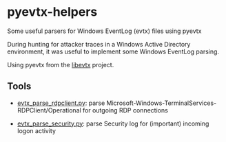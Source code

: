 # pyevtx-helpers
Some useful parsers for Windows EventLog (evtx) files using pyevtx

During hunting for attacker traces in a Windows Active Directory
environment, it was useful to implement some Windows EventLog
parsing.

Using pyevtx from the [libevtx](https://github.com/libyal/libevtx) project.

## Tools

* [evtx_parse_rdpclient.py]([evtx_parse_rdpclient.py): parse
Microsoft-Windows-TerminalServices-RDPClient/Operational for
outgoing RDP connections

* [evtx_parse_security.py](evtx_parse_security.py): parse
Security log for (important) incoming logon activity

